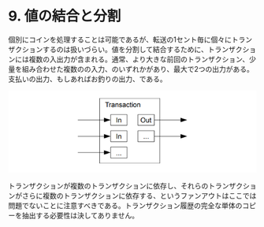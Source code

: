 # 9. 値の結合と分割

個別にコインを処理することは可能であるが、転送の1セント毎に個々にトランザクションするのは扱いづらい。値を分割して結合するために、トランザクションには複数の入出力が含まれる。通常、より大きな前回のトランザクション、少量を組み合わせた複数のの入力、のいずれかがあり、最大で2つの出力がある。支払いの出力、もしあればお釣りの出力、である。

![transaction](https://github.com/nuco-Inc-public/bitcoin-paper-japanese-translation/blob/master/images/figure9.png "transaction")

トランザクションが複数のトランザクションに依存し、それらのトランザクションがさらに複数のトランザクションに依存する、というファンアウトはここでは問題でないことに注意すべきである。トランザクション履歴の完全な単体のコピーを抽出する必要性は決してありません。